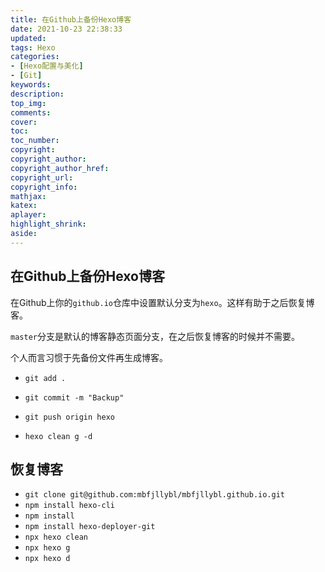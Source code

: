 ```yaml
---
title: 在Github上备份Hexo博客
date: 2021-10-23 22:38:33
updated:
tags: Hexo
categories:
- [Hexo配置与美化]
- [Git]
keywords: 
description:
top_img:
comments:
cover:
toc:
toc_number:
copyright:
copyright_author:
copyright_author_href:
copyright_url:
copyright_info:
mathjax:
katex:
aplayer:
highlight_shrink:
aside:
---
```


## 在Github上备份Hexo博客

在Github上你的``github.io``仓库中设置默认分支为``hexo``。这样有助于之后恢复博客。

``master``分支是默认的博客静态页面分支，在之后恢复博客的时候并不需要。

个人而言习惯于先备份文件再生成博客。

+ ``git add .``

+ ``git commit -m "Backup"``

+ ``git push origin hexo``

+ ``hexo clean g -d``

## 恢复博客

+ ``git clone git@github.com:mbfjllybl/mbfjllybl.github.io.git``
+ ``npm install hexo-cli``
+ ``npm install``
+ ``npm install hexo-deployer-git``
+ ``npx hexo clean``
+ ``npx hexo g``
+ ``npx hexo d``